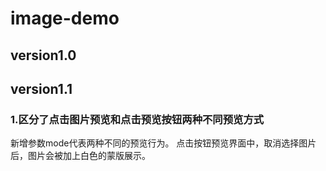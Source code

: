 # image-demo
## version1.0

## version1.1
### 1.区分了点击图片预览和点击预览按钮两种不同预览方式
  新增参数mode代表两种不同的预览行为。
  点击按钮预览界面中，取消选择图片后，图片会被加上白色的蒙版展示。
